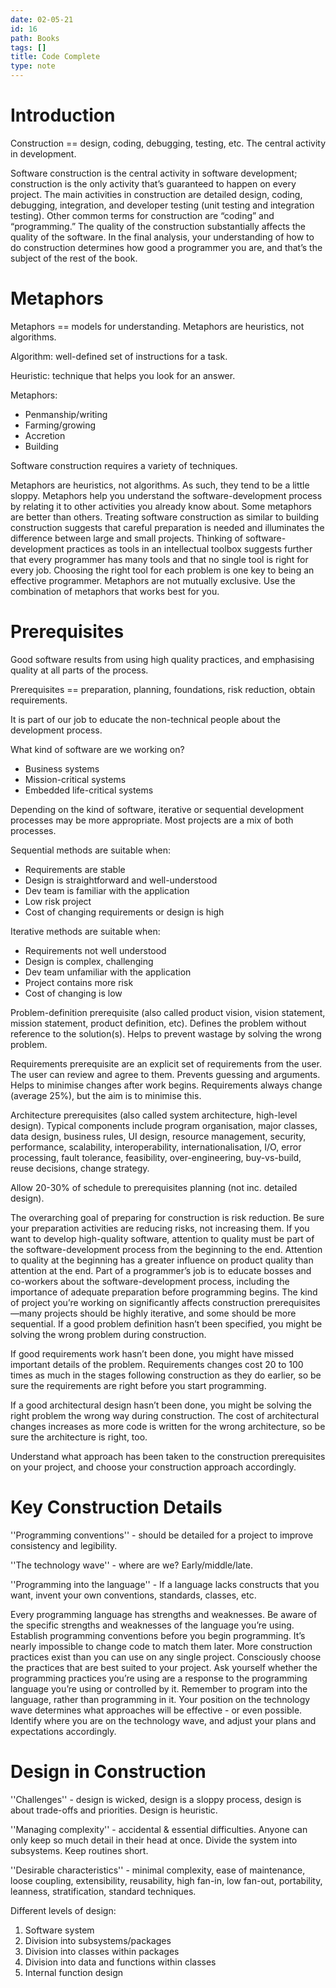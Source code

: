 ```yaml
---
date: 02-05-21
id: 16
path: Books
tags: []
title: Code Complete
type: note
---
```


# Introduction

Construction == design, coding, debugging, testing, etc. The central activity in development.

Software construction is the central activity in software development; construction is the only activity that’s guaranteed to happen on every project.
The main activities in construction are detailed design, coding, debugging, integration, and developer testing (unit testing and integration testing).
Other common terms for construction are “coding” and “programming.”
The quality of the construction substantially affects the quality of the software.
In the final analysis, your understanding of how to do construction determines how good a programmer you are, and that’s the subject of the rest of the book.

# Metaphors

Metaphors == models for understanding. Metaphors are heuristics, not algorithms.

Algorithm: well-defined set of instructions for a task.

Heuristic: technique that helps you look for an answer.

Metaphors:

* Penmanship/writing
* Farming/growing
* Accretion
* Building

Software construction requires a variety of techniques.

Metaphors are heuristics, not algorithms. As such, they tend to be a little sloppy.
Metaphors help you understand the software-development process by relating it  to other activities you already know about.
Some metaphors are better than others.
Treating software construction as similar to building construction suggests that careful preparation is needed and illuminates the difference between large and small projects.
Thinking of software-development practices as tools in an intellectual toolbox suggests further that every programmer has many tools and that no single tool is right for every job. Choosing the right tool for each problem is one key to being an effective programmer.
Metaphors are not mutually exclusive. Use the combination of metaphors that works best for you.

# Prerequisites

Good software results from using high quality practices, and emphasising quality at all parts of the process.

Prerequisites == preparation, planning, foundations, risk reduction, obtain requirements.

It is part of our job to educate the non-technical people about the development process.

What kind of software are we working on?

* Business systems
* Mission-critical systems
* Embedded life-critical systems

Depending on the kind of software, iterative or sequential development processes may be more appropriate. Most projects are a mix of both processes.

Sequential methods are suitable when:

* Requirements are stable
* Design is straightforward and well-understood
* Dev team is familiar with the application
* Low risk project
* Cost of changing requirements or design is high

Iterative methods are suitable when:

* Requirements not well understood
* Design is complex, challenging
* Dev team unfamiliar with the application
* Project contains more risk
* Cost of changing is low

Problem-definition prerequisite (also called product vision, vision statement, mission statement, product definition, etc). Defines the problem without reference to the solution(s). Helps to prevent wastage by solving the wrong problem.

Requirements prerequisite are an explicit set of requirements from the user. The user can review and agree to them. Prevents guessing and arguments. Helps to minimise changes after work begins. Requirements always change (average 25%), but the aim is to minimise this.

Architecture prerequisites (also called system architecture, high-level design). Typical components include program organisation, major classes, data design, business rules, UI design, resource management, security, performance, scalability, interoperability, internationalisation, I/O, error processing, fault tolerance, feasibility, over-engineering, buy-vs-build, reuse decisions, change strategy.

Allow 20-30% of schedule to prerequisites planning (not inc. detailed design).

The overarching goal of preparing for construction is risk reduction. Be sure your preparation activities are reducing risks, not increasing them.
If you want to develop high-quality software, attention to quality must be part of the software-development process from the beginning to the end. Attention to quality at the beginning has a greater influence on product quality than attention at the end.
Part of a programmer’s job is to educate bosses and co-workers about the software-development process, including the importance of adequate preparation before programming begins.
The kind of project you’re working on significantly affects construction prerequisites—many projects should be highly iterative, and some should be more sequential.
If a good problem definition hasn’t been specified, you might be solving the wrong problem during construction.

If good requirements work hasn’t been done, you might have missed important details of the problem. Requirements changes cost 20 to 100 times as much in the stages following construction as they do earlier, so be sure the requirements are right before you start programming.

If a good architectural design hasn’t been done, you might be solving the right problem the wrong way during construction. The cost of architectural changes increases as more code is written for the wrong architecture, so be sure the architecture is right, too.

Understand what approach has been taken to the construction prerequisites on your project, and choose your construction approach accordingly.

# Key Construction Details

''Programming conventions'' - should be detailed for a project to improve consistency and legibility.

''The technology wave'' - where are we? Early/middle/late.

''Programming into the language'' - If a language lacks constructs that you want, invent your own conventions, standards, classes, etc.

Every programming language has strengths and weaknesses. Be aware of the specific strengths and weaknesses of the language you’re using.
Establish programming conventions before you begin programming. It’s nearly impossible to change code to match them later.
More construction practices exist than you can use on any single project. Consciously choose the practices that are best suited to your project.
Ask yourself whether the programming practices you’re using are a response to the programming language you’re using or controlled by it. Remember to program into the language, rather than programming in it.
Your position on the technology wave determines what approaches will be effective - or even possible. Identify where you are on the technology wave, and adjust your plans and expectations accordingly.
 
# Design in Construction

''Challenges'' - design is wicked, design is a sloppy process, design is about trade-offs and priorities. Design is heuristic.

''Managing complexity'' - accidental & essential difficulties. Anyone can only keep so much detail in their head at once. Divide the system into subsystems. Keep routines short.

''Desirable characteristics'' - minimal complexity, ease of maintenance, loose coupling, extensibility, reusability, high fan-in, low fan-out, portability, leanness, stratification, standard techniques.

Different levels of design:

1. Software system
1. Division into subsystems/packages
1. Division into classes within packages
1. Division into data and functions within classes
1. Internal function design